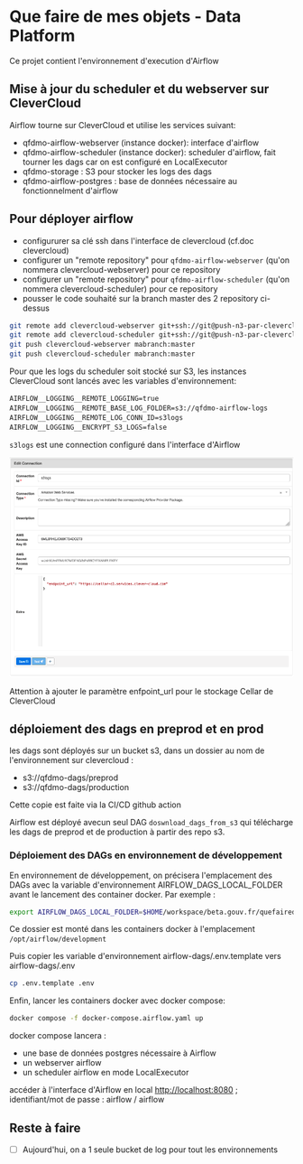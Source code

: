 # Que faire de mes objets - Data Platform

Ce projet contient l'environnement d'execution d'Airflow

## Mise à jour du scheduler et du webserver sur CleverCloud

Airflow tourne sur CleverCloud et utilise les services suivant:

- qfdmo-airflow-webserver (instance docker): interface d'airflow
- qfdmo-airflow-scheduler (instance docker): scheduler d'airflow, fait tourner les dags car on est configuré en LocalExecutor
- qfdmo-storage : S3 pour stocker les logs des dags
- qfdmo-airflow-postgres : base de données nécessaire au fonctionnelment d'airflow

## Pour déployer airflow

- configururer sa clé ssh dans l'interface de clevercloud (cf.doc clevercloud)
- configurer un "remote repository" pour `qfdmo-airflow-webserver` (qu'on nommera clevercloud-webserver) pour ce repository
- configurer un "remote repository" pour `qfdmo-airflow-scheduler` (qu'on nommera clevercloud-scheduler) pour ce repository
- pousser le code souhaité sur la branch master des 2 repository ci-dessus

```sh
git remote add clevercloud-webserver git+ssh://git@push-n3-par-clevercloud-customers.services.clever-cloud.com/app_efd2802a-1773-48e0-987e-7a6dffb929d1.git
git remote add clevercloud-scheduler git+ssh://git@push-n3-par-clevercloud-customers.services.clever-cloud.com/app_fda5d606-44d9-485f-a1b4-1f7007bc3bec.git
git push clevercloud-webserver mabranch:master
git push clevercloud-scheduler mabranch:master
```

Pour que les logs du scheduler soit stocké sur S3, les instances CleverCloud sont lancés avec les variables d'environnement:

```txt
AIRFLOW__LOGGING__REMOTE_LOGGING=true
AIRFLOW__LOGGING__REMOTE_BASE_LOG_FOLDER=s3://qfdmo-airflow-logs
AIRFLOW__LOGGING__REMOTE_LOG_CONN_ID=s3logs
AIRFLOW__LOGGING__ENCRYPT_S3_LOGS=false
```

`s3logs` est une connection configuré dans l'interface d'Airflow

![Configuration d'une connexion à Cellar (stockage s3 de clevercloud) dans Airflow](./img/airflow-s3-connection-configuration.png)

Attention à ajouter le paramètre enfpoint_url pour le stockage Cellar de CleverCloud

## déploiement des dags en preprod et en prod

les dags sont déployés sur un bucket s3, dans un dossier au nom de l'environnement sur clevercloud :

- s3://qfdmo-dags/preprod
- s3://qfdmo-dags/production

Cette copie est faite via la CI/CD github action

Airflow est déployé avecun seul DAG `doswnload_dags_from_s3` qui télécharge les dags de preprod et de production à partir des repo s3.

### Déploiement des DAGs en environnement de développement

En environnement de développement, on précisera l'emplacement des DAGs avec la variable d'environnement AIRFLOW_DAGS_LOCAL_FOLDER avant le lancement des container docker. Par exemple :

```sh
export AIRFLOW_DAGS_LOCAL_FOLDER=$HOME/workspace/beta.gouv.fr/quefairedemesobjets/dags
```

Ce dossier est monté dans les containers docker à l'emplacement `/opt/airflow/development`

Puis copier les variable d'environnement airflow-dags/.env.template vers airflow-dags/.env

```sh
cp .env.template .env
```

Enfin, lancer les containers docker avec docker compose:

```sh
docker compose -f docker-compose.airflow.yaml up
```

docker compose lancera :

- une base de données postgres nécessaire à Airflow
- un webserver airflow
- un scheduler airflow en mode LocalExecutor

accéder à l'interface d'Airflow en local [http://localhost:8080](http://localhost:8080) ; identifiant/mot de passe : airflow / airflow

## Reste à faire

- [ ] Aujourd'hui, on a 1 seule bucket de log pour tout les environnements
